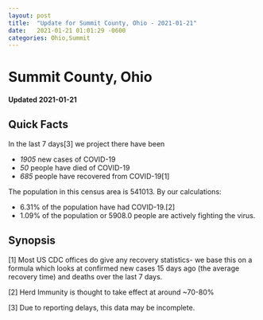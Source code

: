 ```yaml
---
layout: post
title:  "Update for Summit County, Ohio - 2021-01-21"
date:   2021-01-21 01:01:29 -0600
categories: Ohio,Summit
---
```


# Summit County, Ohio
#### Updated 2021-01-21

## Quick Facts

In the last 7 days[3] we project there have been
- *1905* new cases of COVID-19
- *50* people have died of COVID-19
- *685* people have recovered from COVID-19[1]

The population in this census area is 541013. By our calculations:
- 6.31% of the population have had COVID-19.[2]
- 1.09% of the population or 5908.0 people are actively fighting the virus.

## Synopsis




[1] Most US CDC offices do give any recovery statistics- we base this on a formula which looks at confirmed new cases
15 days ago (the average recovery time) and deaths over the last 7 days.

[2] Herd Immunity is thought to take effect at around ~70-80%

[3] Due to reporting delays, this data may be incomplete.
 
    